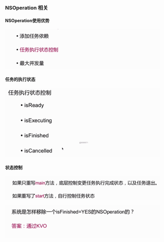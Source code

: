### NSOperation 相关

#### NSOperation使用优势

![](./img/Snip20190306_27.png)

#### 任务的执行状态

![](./img/Snip20190306_28.png)

#### 状态控制

![](./img/Snip20190306_29.png)

![](./img/Snip20190306_30.png)